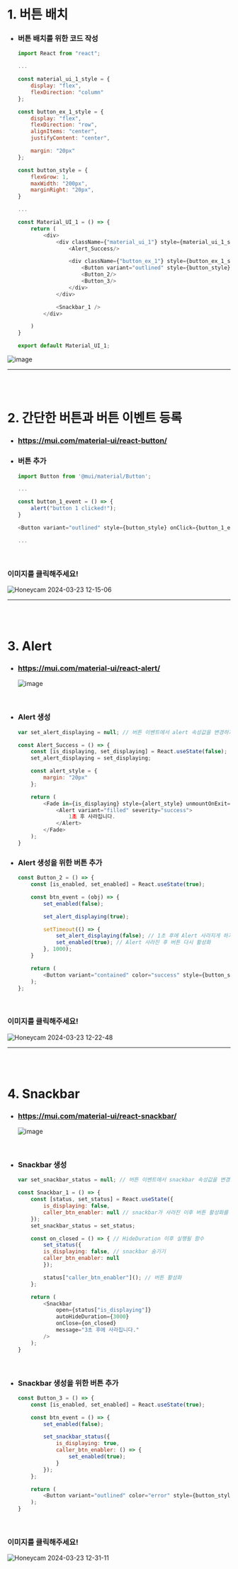 # 1. 버튼 배치

- ### 버튼 배치를 위한 코드 작성

    ```javascript
    import React from "react";

    ...

    const material_ui_1_style = {
        display: "flex",
        flexDirection: "column"
    };

    const button_ex_1_style = {
        display: "flex",
        flexDirection: "row",
        alignItems: "center",
        justifyContent: "center",

        margin: "20px"
    };

    const button_style = {
        flexGrow: 1,
        maxWidth: "200px",
        marginRight: "20px",
    }

    ...

    const Material_UI_1 = () => {
        return (
            <div>
                <div className={"material_ui_1"} style={material_ui_1_style}>
                    <Alert_Success/>

                    <div className={"button_ex_1"} style={button_ex_1_style}>
                        <Button variant="outlined" style={button_style} onClick={button_1_event}>BUTTON 1</Button>
                        <Button_2/>
                        <Button_3/>
                    </div>
                </div>

                <Snackbar_1 />
            </div>

        )
    }

    export default Material_UI_1;
    ```

![image](https://github.com/Project-Division/about_react/assets/68108664/1deaf296-0cd1-458e-a1bb-ded4b1f54666)

---
<br><br>

# 2. 간단한 버튼과 버튼 이벤트 등록

- ### https://mui.com/material-ui/react-button/

- ### 버튼 추가
    ```javascript
    import Button from '@mui/material/Button';

    ...

    const button_1_event = () => {
        alert("button 1 clicked!");
    }

    <Button variant="outlined" style={button_style} onClick={button_1_event}>BUTTON 1</Button>

    ...
    ```

    <br>

### 이미지를 클릭해주세요!
![Honeycam 2024-03-23 12-15-06](https://github.com/Project-Division/about_react/assets/68108664/c6403ed9-2c2d-44c4-95ab-2adf54fc7b74)

---
<br><br>

# 3. Alert

- ### https://mui.com/material-ui/react-alert/

    ![image](https://github.com/Project-Division/about_react/assets/68108664/a82a3f6b-04df-4ffc-b9dd-483796c0b93d)

<br>

- ### Alert 생성

    ```javascript
    var set_alert_displaying = null; // 버튼 이벤트에서 alert 속성값을 변경하기 위한 전역 선언

    const Alert_Success = () => {
        const [is_displaying, set_displaying] = React.useState(false);
        set_alert_displaying = set_displaying;

        const alert_style = {
            margin: "20px"
        };

        return (
            <Fade in={is_displaying} style={alert_style} unmountOnExit={true}>
                <Alert variant="filled" severity="success">
                    1초 후 사라집니다.
                </Alert>
            </Fade>
        );
    }
    ```

- ### Alert 생성을 위한 버튼 추가

    ```javascript
    const Button_2 = () => {
        const [is_enabled, set_enabled] = React.useState(true);

        const btn_event = (obj) => {
            set_enabled(false);

            set_alert_displaying(true);

            setTimeout(() => {
                set_alert_displaying(false); // 1초 후에 Alert 사라지게 하기
                set_enabled(true); // Alert 사라진 후 버튼 다시 활성화
            }, 1000);
        }

        return (
            <Button variant="contained" color="success" style={button_style} disabled={!is_enabled} onClick={btn_event}>ALERT</Button>
        );
    };
    ```

    <br>

### 이미지를 클릭해주세요!
![Honeycam 2024-03-23 12-22-48](https://github.com/Project-Division/about_react/assets/68108664/6a4c6f74-59bc-4898-8fbc-a2b9bb39068a)

---
<br><br>

# 4. Snackbar

- ### https://mui.com/material-ui/react-snackbar/

    ![image](https://github.com/Project-Division/about_react/assets/68108664/635ca070-0e98-418e-84b9-4ccc52acfe6c)

<br>

- ### Snackbar 생성

    ```javascript
    var set_snackbar_status = null; // 버튼 이벤트에서 snackbar 속성값을 변경하기 위한 전역 선언

    const Snackbar_1 = () => {
        const [status, set_status] = React.useState({
            is_displaying: false,
            caller_btn_enabler: null // snackbar가 사라진 이후 버튼 활성화를 위해 속성 변경 함수 넘겨받음
        });
        set_snackbar_status = set_status;

        const on_closed = () => { // HideDuration 이후 실행될 함수
            set_status({
            is_displaying: false, // snackbar 숨기기
            caller_btn_enabler: null
            });

            status["caller_btn_enabler"](); // 버튼 활성화
        };

        return (
            <Snackbar
                open={status["is_displaying"]}
                autoHideDuration={3000}
                onClose={on_closed}
                message="3초 후에 사라집니다."
            />
        );
    }
    ```

<br>

- ### Snackbar 생성을 위한 버튼 추가

    ```javascript
    const Button_3 = () => {
        const [is_enabled, set_enabled] = React.useState(true);

        const btn_event = () => {
            set_enabled(false);

            set_snackbar_status({
                is_displaying: true,
                caller_btn_enabler: () => {
                    set_enabled(true);
                }
            });
        };

        return (
            <Button variant="outlined" color="error" style={button_style} onClick={btn_event} disabled={!is_enabled}>SNACKBAR</Button>
        );
    }
    ```

<br>

### 이미지를 클릭해주세요!
![Honeycam 2024-03-23 12-31-11](https://github.com/Project-Division/about_react/assets/68108664/51e83fa0-d4fa-4d35-95d7-54ddab43849d)